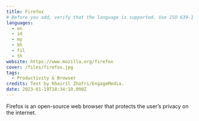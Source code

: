 ```yaml
---
title: Firefox
# Before you add, verify that the language is supported. Use ISO 639-1 code only without country code. ms instead of ms_MY. If the source language is English, do not add to the list.
languages:
  - en
  - id
  - my
  - kh
  - fil
  - th
website: https://www.mozilla.org/firefox
cover: /files/firefox.jpg
tags:
  - Productivity & Browser
credits: Text by Khairil Zhafri/EngageMedia.
date: 2023-01-19T18:34:10.090Z
---
```

Firefox is an open-source web browser that protects the user’s privacy on the internet.